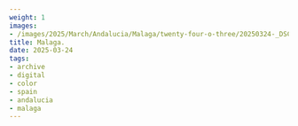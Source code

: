 ```yaml
---
weight: 1
images:
- /images/2025/March/Andalucia/Malaga/twenty-four-o-three/20250324-_DSC9444.jpg
title: Malaga.
date: 2025-03-24
tags:
- archive
- digital
- color
- spain
- andalucia
- malaga
---
```


